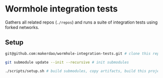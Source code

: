 # Wormhole integration tests

Gathers all related repos (`./repos`) and runs a suite of integration tests using forked networks.

## Setup

```sh
git@github.com:makerdao/wormhole-integration-tests.git # clone this repo

git submodule update --init --recursive # init submodules

./scripts/setup.sh # build submodules, copy artifacts, build this project
```